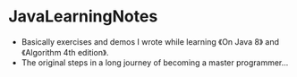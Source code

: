 # JavaLearningNotes
- Basically exercises and demos I wrote while learning 《On Java 8》 and 《Algorithm 4th edition》.
- The original steps in a long journey of becoming a master programmer...
